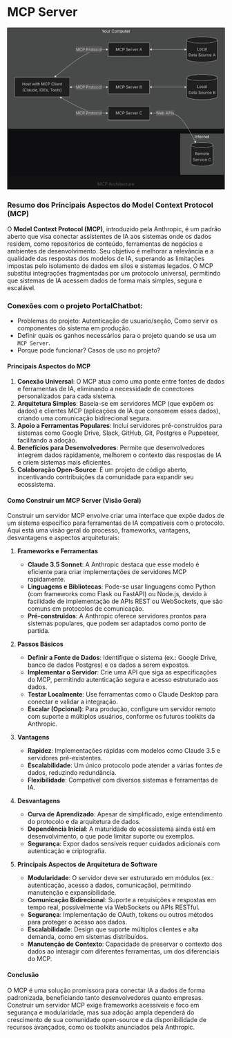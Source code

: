 # MCP Server

![mcp-design](mcp-design.png)

### Resumo dos Principais Aspectos do Model Context Protocol (MCP)

O **Model Context Protocol (MCP)**, introduzido pela Anthropic, é um padrão aberto que visa conectar assistentes de IA aos sistemas onde os dados residem, como repositórios de conteúdo, ferramentas de negócios e ambientes de desenvolvimento. Seu objetivo é melhorar a relevância e a qualidade das respostas dos modelos de IA, superando as limitações impostas pelo isolamento de dados em silos e sistemas legados. O MCP substitui integrações fragmentadas por um protocolo universal, permitindo que sistemas de IA acessem dados de forma mais simples, segura e escalável.

### Conexões com o projeto PortalChatbot: 

- Problemas do projeto: Autenticação de usuario/seção, Como servir os componentes do sistema em produção.
- Definir quais os ganhos necessários para o projeto quando se usa um `MCP Server`.
- Porque pode funcionar? Casos de uso no projeto?


#### Principais Aspectos do MCP
1. **Conexão Universal**: O MCP atua como uma ponte entre fontes de dados e ferramentas de IA, eliminando a necessidade de conectores personalizados para cada sistema.
2. **Arquitetura Simples**: Baseia-se em servidores MCP (que expõem os dados) e clientes MCP (aplicações de IA que consomem esses dados), criando uma comunicação bidirecional segura.
3. **Apoio a Ferramentas Populares**: Inclui servidores pré-construídos para sistemas como Google Drive, Slack, GitHub, Git, Postgres e Puppeteer, facilitando a adoção.
4. **Benefícios para Desenvolvedores**: Permite que desenvolvedores integrem dados rapidamente, melhorem o contexto das respostas de IA e criem sistemas mais eficientes.
5. **Colaboração Open-Source**: É um projeto de código aberto, incentivando contribuições da comunidade para expandir seu ecossistema.

#### Como Construir um MCP Server (Visão Geral)
Construir um servidor MCP envolve criar uma interface que expõe dados de um sistema específico para ferramentas de IA compatíveis com o protocolo. Aqui está uma visão geral do processo, frameworks, vantagens, desvantagens e aspectos arquiteturais:

1. **Frameworks e Ferramentas**
   - **Claude 3.5 Sonnet**: A Anthropic destaca que esse modelo é eficiente para criar implementações de servidores MCP rapidamente.
   - **Linguagens e Bibliotecas**: Pode-se usar linguagens como Python (com frameworks como Flask ou FastAPI) ou Node.js, devido à facilidade de implementação de APIs REST ou WebSockets, que são comuns em protocolos de comunicação.
   - **Pré-construídos**: A Anthropic oferece servidores prontos para sistemas populares, que podem ser adaptados como ponto de partida.

2. **Passos Básicos**
   - **Definir a Fonte de Dados**: Identifique o sistema (ex.: Google Drive, banco de dados Postgres) e os dados a serem expostos.
   - **Implementar o Servidor**: Crie uma API que siga as especificações do MCP, permitindo autenticação segura e acesso estruturado aos dados.
   - **Testar Localmente**: Use ferramentas como o Claude Desktop para conectar e validar a integração.
   - **Escalar (Opcional)**: Para produção, configure um servidor remoto com suporte a múltiplos usuários, conforme os futuros toolkits da Anthropic.

3. **Vantagens**
   - **Rapidez**: Implementações rápidas com modelos como Claude 3.5 e servidores pré-existentes.
   - **Escalabilidade**: Um único protocolo pode atender a várias fontes de dados, reduzindo redundância.
   - **Flexibilidade**: Compatível com diversos sistemas e ferramentas de IA.

4. **Desvantagens**
   - **Curva de Aprendizado**: Apesar de simplificado, exige entendimento do protocolo e da arquitetura de dados.
   - **Dependência Inicial**: A maturidade do ecossistema ainda está em desenvolvimento, o que pode limitar suporte ou exemplos.
   - **Segurança**: Expor dados sensíveis requer cuidados adicionais com autenticação e criptografia.

5. **Principais Aspectos de Arquitetura de Software**
   - **Modularidade**: O servidor deve ser estruturado em módulos (ex.: autenticação, acesso a dados, comunicação), permitindo manutenção e expansibilidade.
   - **Comunicação Bidirecional**: Suporte a requisições e respostas em tempo real, possivelmente via WebSockets ou APIs RESTful.
   - **Segurança**: Implementação de OAuth, tokens ou outros métodos para proteger o acesso aos dados.
   - **Escalabilidade**: Design que suporte múltiplos clientes e alta demanda, como em sistemas distribuídos.
   - **Manutenção de Contexto**: Capacidade de preservar o contexto dos dados ao interagir com diferentes ferramentas, um dos diferenciais do MCP.

#### Conclusão
O MCP é uma solução promissora para conectar IA a dados de forma padronizada, beneficiando tanto desenvolvedores quanto empresas. Construir um servidor MCP exige frameworks acessíveis e foco em segurança e modularidade, mas sua adoção ampla dependerá do crescimento de sua comunidade open-source e da disponibilidade de recursos avançados, como os toolkits anunciados pela Anthropic.
